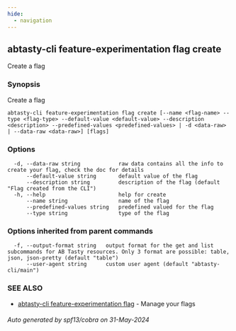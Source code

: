 ```yaml
---
hide:
  - navigation
---
```

## abtasty-cli feature-experimentation flag create

Create a flag

### Synopsis

Create a flag

```
abtasty-cli feature-experimentation flag create [--name <flag-name> --type <flag-type> --default-value <default-value> --description <description> --predefined-values <predefined-values> | -d <data-raw> | --data-raw <data-raw>] [flags]
```

### Options

```
  -d, --data-raw string            raw data contains all the info to create your flag, check the doc for details
      --default-value string       default value of the flag
      --description string         description of the flag (default "Flag created from the CLI")
  -h, --help                       help for create
      --name string                name of the flag
      --predefined-values string   predefined valued for the flag
      --type string                type of the flag
```

### Options inherited from parent commands

```
  -f, --output-format string   output format for the get and list subcommands for AB Tasty resources. Only 3 format are possible: table, json, json-pretty (default "table")
      --user-agent string      custom user agent (default "abtasty-cli/main")
```

### SEE ALSO

* [abtasty-cli feature-experimentation flag](abtasty-cli_feature-experimentation_flag.md)	 - Manage your flags

###### Auto generated by spf13/cobra on 31-May-2024
